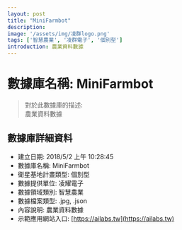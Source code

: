 ```yaml
---
layout: post
title: "MiniFarmbot"
description: 
image: '/assets/img/凌群logo.png'
tags: ['智慧農業', '凌群電子', '個別型']
introduction: 農業資料數據
---
```


# 數據庫名稱: MiniFarmbot

> 對於此數據庫的描述: <br>
> 農業資料數據

## 數據庫詳細資料

+ 建立日期: 2018/5/2 上午 10:28:45
+ 數據庫名稱: MiniFarmbot
+ 衛星基地計畫類型: 個別型
+ 數據提供單位: 凌耀電子
+ 數據領域類別: 智慧農業
+ 數據檔案類型: .jpg, .json
+ 內容說明: 農業資料數據 
+ 示範應用網站入口: [https://ailabs.tw](https://ailabs.tw)

